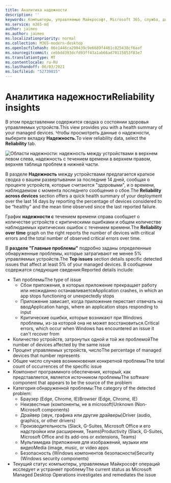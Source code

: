 ```yaml
---
title: Аналитика надежности
description: ''
keywords: Компьютеры, управляемые Майкрософт, Microsoft 365, служба, документация
ms.service: m365-md
author: jaimeo
ms.author: jaimeo
ms.localizationpriority: normal
ms.collection: M365-modern-desktop
ms.openlocfilehash: 06e1446ca290439c9e6689f4461c825438cf6aaf
ms.sourcegitcommit: cebbdd393dcfd93ff43a1ab66ad70115853f83e7
ms.translationtype: MT
ms.contentlocale: ru-RU
ms.lasthandoff: 06/03/2021
ms.locfileid: "52739815"
---
```

# <a name="reliability-insights"></a><span data-ttu-id="32918-103">Аналитика надежности</span><span class="sxs-lookup"><span data-stu-id="32918-103">Reliability insights</span></span>

<span data-ttu-id="32918-104">В этом представлении содержится сводка о состоянии здоровья управляемых устройств.</span><span class="sxs-lookup"><span data-stu-id="32918-104">This view provides you with a health summary of your managed devices.</span></span> <span data-ttu-id="32918-105">Чтобы просмотреть данные о надежности, выберите вкладку **Надежность.**</span><span class="sxs-lookup"><span data-stu-id="32918-105">To view reliability data, select the **Reliability** tab.</span></span>


![Области надежности: надежность между устройствами в верхнем левом слева, надежность с течением времени в верхнем правом, верхняя таблица проблем в нижней части.](../../media/insights_reliability.png)

<span data-ttu-id="32918-108">В разделе **Надежность** между устройствами предлагается краткое сводка о вашем развертывании за последние 14 дней, сообщая о проценте устройств, которые считаются "здоровыми", и о времени, наблюдаемом с момента последнего сообщения о сбое.</span><span class="sxs-lookup"><span data-stu-id="32918-108">The **Reliability across devices** section offers a quick health summary of your deployment over the last 14 days by reporting the percentage of devices considered to be “healthy” and the mean time observed since the last reported failure.</span></span> 

 
<span data-ttu-id="32918-109">График **надежности с** течением времени справа сообщает о количестве устройств с критическими ошибками и общем количестве наблюдаемых критических ошибок с течением времени.</span><span class="sxs-lookup"><span data-stu-id="32918-109">The **Reliability over time** graph on the right reports the number of devices with critical errors and the total number of observed critical errors over time.</span></span>

<span data-ttu-id="32918-110">В **разделе "Главные проблемы"** подробно заданы определенные обнаруженные проблемы, которые затрагивают не менее 5% управляемых устройств.</span><span class="sxs-lookup"><span data-stu-id="32918-110">The **Top issues** section details specific detected issues that affect at least 5% of your managed devices.</span></span> <span data-ttu-id="32918-111">В сообщении содержатся следующие сведения:</span><span class="sxs-lookup"><span data-stu-id="32918-111">Reported details include:</span></span>

- <span data-ttu-id="32918-112">Тип проблемы</span><span class="sxs-lookup"><span data-stu-id="32918-112">The type of issue</span></span>
    - <span data-ttu-id="32918-113">Сбои приложения, в которых приложение прекращает работу или неожиданно останавливается</span><span class="sxs-lookup"><span data-stu-id="32918-113">Application crashes, in which an app stops functioning or unexpectedly stops</span></span>
    - <span data-ttu-id="32918-114">Приложение зависает, когда приложение перестает отвечать на ввод</span><span class="sxs-lookup"><span data-stu-id="32918-114">Application hangs, where an application stops responding to input</span></span>
    - <span data-ttu-id="32918-115">Критические ошибки, которые возникают при Windows проблемы, из-за которой она не может восстановиться.</span><span class="sxs-lookup"><span data-stu-id="32918-115">Critical errors, which occur when Windows has encountered an issue it can't recover from</span></span>
- <span data-ttu-id="32918-116">Количество устройств, затронутых одной и той же проблемой</span><span class="sxs-lookup"><span data-stu-id="32918-116">The number of devices affected by the same issue</span></span>
- <span data-ttu-id="32918-117">Процент управляемых устройств, число</span><span class="sxs-lookup"><span data-stu-id="32918-117">The percentage of managed devices that number represents</span></span>
- <span data-ttu-id="32918-118">Общее число случаев возникновения конкретной проблемы</span><span class="sxs-lookup"><span data-stu-id="32918-118">The total count of occurrences of the specific issue</span></span>
- <span data-ttu-id="32918-119">Компонент программного обеспечения, который, как представляется, является источником проблемы</span><span class="sxs-lookup"><span data-stu-id="32918-119">The software component that appears to be the source of the problem</span></span>
- <span data-ttu-id="32918-120">Категория обнаруженной проблемы:</span><span class="sxs-lookup"><span data-stu-id="32918-120">The category of the detected problem:</span></span>
    - <span data-ttu-id="32918-121">Браузер (Edge, Chrome, IE)</span><span class="sxs-lookup"><span data-stu-id="32918-121">Browser (Edge, Chrome, IE)</span></span>
    - <span data-ttu-id="32918-122">Неизвестные (компоненты, не в microsoft)</span><span class="sxs-lookup"><span data-stu-id="32918-122">Unknown (Non-Microsoft components)</span></span>
    - <span data-ttu-id="32918-123">Драйвер (звук, графика или другие драйверы)</span><span class="sxs-lookup"><span data-stu-id="32918-123">Driver (audio, graphics, or other drivers)</span></span>
    - <span data-ttu-id="32918-124">Производительность (Slack, G-Suites, Microsoft Office и его надстройки или расширения, Teams)</span><span class="sxs-lookup"><span data-stu-id="32918-124">Productivity (Slack, G-Suites, Microsoft Office and its add-ons or extensions, Teams)</span></span>
    - <span data-ttu-id="32918-125">Мультимедиа (приложения для изображений, музыки или видео</span><span class="sxs-lookup"><span data-stu-id="32918-125">Media (image, music, or video apps</span></span>
    - <span data-ttu-id="32918-126">Безопасность (Windows компонентов безопасности)</span><span class="sxs-lookup"><span data-stu-id="32918-126">Security (Windows security components)</span></span>
- <span data-ttu-id="32918-127">Текущий статус компьютеры, управляемые Майкрософт операций исследует и устраняет проблему</span><span class="sxs-lookup"><span data-stu-id="32918-127">The current status as Microsoft Managed Desktop Operations investigates and remediates the issue</span></span>

